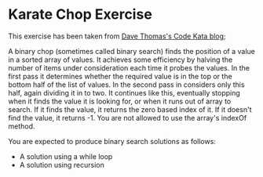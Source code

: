 # Karate Chop Exercise

This exercise has been taken from [Dave Thomas's Code Kata blog](http://codekata.com/kata/kata02-karate-chop/);

A binary chop (sometimes called binary search) finds the position of a value in a sorted array of values.
It achieves some efficiency by halving the number of items under consideration each time it probes the values.
In the first pass it determines whether the required value is in the top or the bottom half of the list of values.
In the second pass in considers only this half, again dividing it in to two.
It continues like this, eventually stopping when it finds the value it is looking for, or when it runs out of array to search.
If it finds the value, it returns the zero based index of it. If it doesn't find the value, it returns -1.
You are not allowed to use the array's indexOf method.

You are expected to produce binary search solutions as follows:
- A solution using a while loop
- A solution using recursion